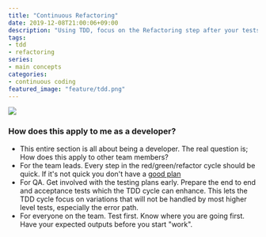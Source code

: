 ```yaml
---
title: "Continuous Refactoring"
date: 2019-12-08T21:00:06+09:00
description: "Using TDD, focus on the Refactoring step after your tests are passing for safe design and architecture changes."
tags:
- tdd
- refactoring
series:
- main concepts
categories:
- continuous coding
featured_image: "feature/tdd.png"
---
```


![](/images/feature/tdd.png)

### How does this apply to me as a developer?

- This entire section is all about being a developer. The real question is; How does this apply to other team members?
- For the team leads. Every step in the red/green/refactor cycle should be quick. If it's not quick you don't have a [good plan](/posts/2_continuous-planning)
- For QA.  Get involved with the testing plans early. Prepare the end to end and acceptance tests which the TDD cycle can enhance.  This lets the TDD cycle focus on variations that will not be handled by most higher level tests, especially the error path.
- For everyone on the team. Test first. Know where you are going first. Have your expected outputs before you start "work".